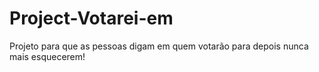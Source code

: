 # Project-Votarei-em
Projeto para que as pessoas digam em quem votarão para depois nunca mais esquecerem!
